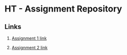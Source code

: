 # HT - Assignment Repository

## Links

1. [Assignment 1 link](https://hashedtokens-assignment1.vercel.app)

2. [Assignment 2 link](https://hashedtokens-assignment2.vercel.app)
